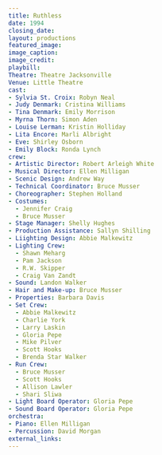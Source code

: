 ```yaml
---
title: Ruthless
date: 1994
closing_date:
layout: productions
featured_image:
image_caption:
image_credit:
playbill:
Theatre: Theatre Jacksonville
Venue: Little Theatre
cast:
- Sylvia St. Croix: Robyn Neal
- Judy Denmark: Cristina Williams
- Tina Denmark: Emily Morrison
- Myrna Thorn: Simon Aden
- Louise Lerman: Kristin Holliday
- Lita Encore: Marli Albright
- Eve: Shirley Osborn
- Emily Block: Ronda Lynch
crew:
- Artistic Director: Robert Arleigh White
- Musical Director: Ellen Milligan
- Scenic Design: Andrew Way
- Technical Coordinator: Bruce Musser
- Choreographer: Stephen Holland
- Costumes:
  - Jennifer Craig
  - Bruce Musser
- Stage Manager: Shelly Hughes
- Production Assistance: Sallyn Shilling
- Liighting Design: Abbie Malkewitz
- Lighting Crew:
  - Shawn Meharg
  - Pam Jackson
  - R.W. Skipper
  - Craig Van Zandt
- Sound: Landon Walker
- Hair and Make-up: Bruce Musser
- Properties: Barbara Davis
- Set Crew:
  - Abbie Malkewitz
  - Charlie York
  - Larry Laskin
  - Gloria Pepe
  - Mike Pilver
  - Scott Hooks
  - Brenda Star Walker
- Run Crew:
  - Bruce Musser
  - Scott Hooks
  - Allison Lawler
  - Shari Sliwa
- Light Board Operator: Gloria Pepe
- Sound Board Operator: Gloria Pepe
orchestra:
- Piano: Ellen Milligan
- Percussion: David Morgan
external_links:
---
```

